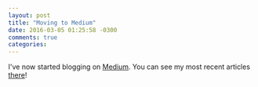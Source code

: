 ```yaml
---
layout: post
title: "Moving to Medium"
date: 2016-03-05 01:25:58 -0300
comments: true
categories:
---
```


I've now started blogging on [Medium](https://medium.com/@felipecsl). You can see my most recent articles [there](https://medium.com/@felipecsl)!
